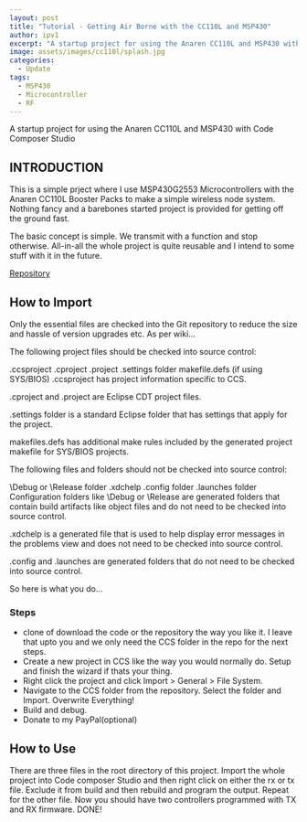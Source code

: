 ```yaml
---
layout: post
title: "Tutorial - Getting Air Borne with the CC110L and MSP430"
author: ipv1
excerpt: "A startup project for using the Anaren CC110L and MSP430 with Code Composer Studio"
image: assets/images/cc110l/splash.jpg
categories: 
  - Update
tags:
  - MSP430
  - Microcontroller
  - RF
---
```


A startup project for using the Anaren CC110L and MSP430 with Code Composer Studio

## INTRODUCTION

This is a simple prject where I use MSP430G2553 Microcontrollers with the Anaren CC110L Booster Packs to make a simple wireless node system. Nothing fancy and a barebones started project is provided for getting off the ground fast.

The basic concept is simple. We transmit with a function and stop otherwise. All-in-all the whole project is quite reusable and I intend to some stuff with it in the future.

[Repository](https://github.com/inderpreet/Project-CC110L-Nodes)

## How to Import

Only the essential files are checked into the Git repository to reduce the size and hassle of version upgrades etc. As per wiki...

The following project files should be checked into source control:

.ccsproject
.cproject
.project
.settings folder
makefile.defs (if using SYS/BIOS)
.ccsproject has project information specific to CCS.

.cproject and .project are Eclipse CDT project files.

.settings folder is a standard Eclipse folder that has settings that apply for the project.

makefiles.defs has additional make rules included by the generated project makefile for SYS/BIOS projects.


The following files and folders should not be checked into source control:

\Debug or \Release folder
.xdchelp
\.config folder
\.launches folder
Configuration folders like \Debug or \Release are generated folders that contain build artifacts like object files and do not need to be checked into source control.

.xdchelp is a generated file that is used to help display error messages in the problems view and does not need to be checked into source control.

.config and .launches are generated folders that do not need to be checked into source control.

So here is what you do...

### Steps

* clone of download the code or the repository the way you like it. I leave that upto you and we only need the CCS folder in the repo for the next steps.
* Create a new project in CCS like the way you would normally do. Setup and finish the wizard if thats your thing.
* Right click the project and click Import > General > File System. 
* Navigate to the CCS folder from the repository. Select the folder and Import. Overwrite Everything!
* Build and debug.
* Donate to my PayPal(optional)

## How to Use

There are three files in the root directory of this project. Import the whole project into Code composer Studio and then right click on either the rx or tx file. 
Exclude it from build and then rebuild and program the output. Repeat for the other file. Now you should have two controllers programmed with TX and RX firmware.
DONE!


